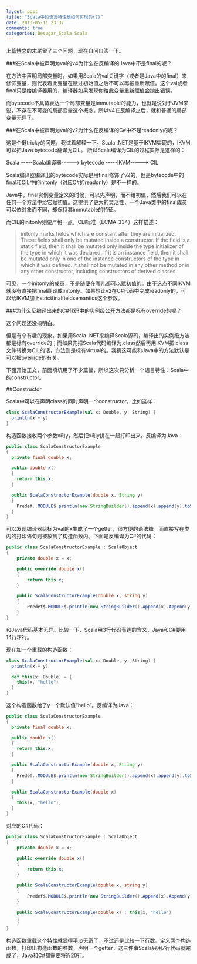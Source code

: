 ```yaml
---
layout: post
title: "Scala中的语言特性是如何实现的(2)"
date: 2013-05-11 23:37
comments: true
categories: Desugar_Scala Scala
---
```


[上篇博文](http://cuipengfei.me/blog/2013/05/05/how-are-scala-language-features-implemented/)的末尾留了三个问题，现在自问自答一下。

###在Scala中被声明为val的v4为什么在反编译的Java中不是final的呢？

在方法中声明局部变量时，如果用Scala的val关键字（或者是Java中的final）来修饰变量，则代表着此变量在赋过初始值之后不可以再被重新赋值。这个val或者final只是给编译器用的，编译器如果发现你给此变量重新赋值会抛出错误。

而bytecode不具备表达一个局部变量是immutable的能力，也就是说对于JVM来说，不存在不可变的局部变量这个概念。所以v4在反编译之后，就和普通的局部变量无异了。

###在Scala中被声明为val的v2为什么在反编译的C#中不是readonly的呢？

这是个挺tricky的问题，我试着解释一下。Scala .NET是基于IKVM实现的，IKVM可以把Java bytecode翻译为CIL。
所以Scala编译为CIL的过程实际是这样的：

Scala -----Scala编译器-----> bytecode -----IKVM-----> CIL

Scala编译器编译出的bytecode实际是用final修饰了v2的，但是bytecode中的final和CIL中的initonly（对应C#的readonly）是不一样的。

Java中，final实例变量定义的时候，可以先声明，而不给初值，然后我们可以在任何一个方法中给它赋初值。这提供了更大的灵活性，一个Java类中的final成员可以依对象而不同，却保持其immutable的特征。

而CIL的initonly则要严格一点，CLI标准（ECMA-334）这样描述：
> initonly marks fields which are constant after they are initialized. These fields shall only be mutated inside a constructor. If the field is a static field, then it shall be mutated only inside the type initializer of the type in which it was declared. If it is an instance field, then it shall be mutated only in one of the instance constructors of the type in which it was defined. It shall not be mutated in any other method or in any other constructor, including constructors of derived classes.

可见，一个initonly的成员，不是随便在哪儿都可以赋初值的。由于这点不同IKVM就没有直接把final翻译成initonly。如果想让v2在C#代码中变成readonly的，可以给IKVM加上strictfinalfieldsemantics这个参数。

###为什么反编译出来的C#代码中的实例级公开方法都是标有override的呢？

这个问题还没搞明白。

但是有个有趣的现象，如果用Scala .NET来编译Scala源码，编译出的实例级方法都是标有override的；而如果先把Scala代码编译为.class然后再用IKVM把.class文件转换为CIL的话，方法则是标有virtual的。我猜这可能和Java中的方法默认是可以被overirde的有关。

下面开始正文，前面填坑用了不少篇幅，所以这次只分析一个语言特性：Scala中的constructor。

##Constructor

Scala中可以在声明class的同时声明一个constructor，比如这样：

```scala
class ScalaConstructorExample(val x: Double, y: String) {
  println(x + y)
}
```

构造函数接收两个参数x和y，然后把x和y拼在一起打印出来。反编译为Java：

```java
public class ScalaConstructorExample
{
  private final double x;

  public double x()
  {
    return this.x;
  }

  public ScalaConstructorExample(double x, String y)
  {
    Predef..MODULE$.println(new StringBuilder().append(x).append(y).toString());
  }
}
```

可以发现编译器给标为val的x生成了一个getter，很方便的语法糖。而直接写在类内的打印语句则被放到了构造函数内。下面是反编译为C#的代码：

```c#
public class ScalaConstructorExample : ScalaObject
{
	private double x = x;

	public override double x()
	{
		return this.x;
	}

	public ScalaConstructorExample(double x, string y)
	{
		Predef$.MODULE$.println(new StringBuilder().Append(x).Append(y).ToString());
	}
}
```
和Java代码基本无异。比较一下，Scala用3行代码表达的含义，Java和C#要用14行才行。

现在加一个重载的构造函数：

```scala
class ScalaConstructorExample(val x: Double, y: String) {
  println(x + y)

  def this(x: Double) = {
  	this(x, "hello")
  }
}
```

这个构造函数给了y一个默认值“hello”。反编译为Java：

```java
public class ScalaConstructorExample
{
  private final double x;

  public double x()
  {
    return this.x;
  }

  public ScalaConstructorExample(double x, String y)
  {
  	Predef..MODULE$.println(new StringBuilder().append(x).append(y).toString());
  }

  public ScalaConstructorExample(double x)
  {
    this(x, "hello");
  }
}
```

对应的C#代码：

```c#
public class ScalaConstructorExample : ScalaObject
{
	private double x = x;

	public override double x()
	{
		return this.x;
	}

	public ScalaConstructorExample(double x, string y)
	{
		Predef$.MODULE$.println(new StringBuilder().Append(x).Append(y).ToString());
	}

	public ScalaConstructorExample(double x) : this(x, "hello")
	{
	}
}
```

构造函数重载这个特性就显得平淡无奇了，不过还是比较一下行数。定义两个构造函数，打印出构造函数的参数，声明一个getter，这三件事Scala只用7行代码就完成了，Java和C#都需要将近20行。

